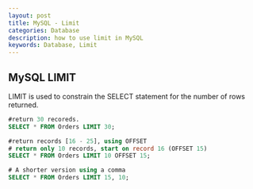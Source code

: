 ```yaml
---
layout: post
title: MySQL - Limit
categories: Database
description: how to use limit in MySQL
keywords: Database, Limit
---
```


## MySQL LIMIT

LIMIT is used to constrain the SELECT statement for the number of rows returned.

```sql
#return 30 recoreds.
SELECT * FROM Orders LIMIT 30;

#return records [16 - 25], using OFFSET
# return only 10 records, start on record 16 (OFFSET 15)
SELECT * FROM Orders LIMIT 10 OFFSET 15;

# A shorter version using a comma
SELECT * FROM Orders LIMIT 15, 10;
```
